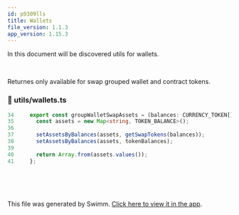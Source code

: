 ```yaml
---
id: p9309lls
title: Wallets
file_version: 1.1.3
app_version: 1.15.3
---
```


In this document will be discovered utils for wallets.

<br/>

Returnes only available for swap grouped wallet and contract tokens.

<!-- NOTE-swimm-snippet: the lines below link your snippet to Swimm -->

### 📄 utils/wallets.ts

```typescript
34     export const groupWalletSwapAssets = (balances: CURRENCY_TOKEN[], tokenBalances: CURRENCY_TOKEN[]): TOKEN_BALANCE[] => {
35       const assets = new Map<string, TOKEN_BALANCE>();
36
37       setAssetsByBalances(assets, getSwapTokens(balances));
38       setAssetsByBalances(assets, tokenBalances);
39
40       return Array.from(assets.values());
41     };
```

<br/>

<br/>

<br/>

This file was generated by Swimm. [Click here to view it in the app](https://app.swimm.io/repos/Z2l0aHViJTNBJTNBamFtYm8lM0ElM0FpeG9mb3VuZGF0aW9u/docs/p9309lls).
